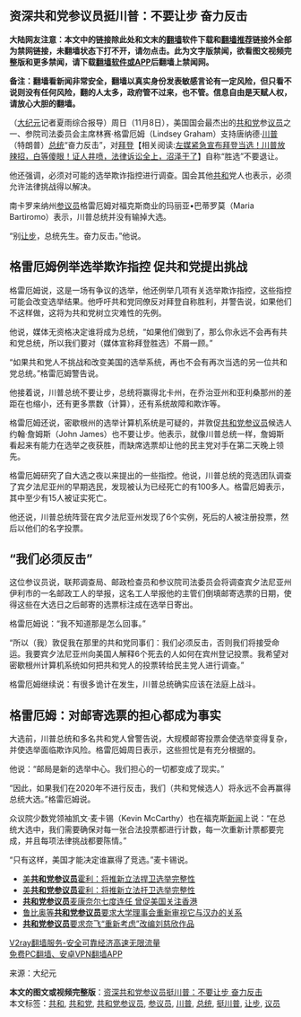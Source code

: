  <h2>资深共和党参议员挺川普：不要让步 奋力反击</h2> <p class="notice"><b>大陆网友注意：本文中的链接除此处和文末的<a href="https://github.com/bannedbook/fanqiang" >翻墙</a>软件下载和<a href="https://github.com/killgcd/justmysocks/blob/master/README.md">翻墙推荐</a>链接外全部为禁网链接，未翻墙状态下打不开，请勿点击。此为文字版禁闻，欲看图文视频完整版和更多禁闻，请下载<a href="https://github.com/bannedbook/fanqiang">翻墙软件或APP</a>后翻墙上禁闻网。</p><p>备注：翻墙看新闻非常安全，翻墙以真实身份发表敏感言论有一定风险，但只看不说则没有任何风险，翻的人太多，政府管不过来，也不管。信息自由是天赋人权，请放心大胆的翻墙。</b></p>  <div class="entry"> <p></p> <p>（<span class='wp_keywordlink_affiliate'><a href="http://www.epochtimes.com/" title="大纪元" target="_blank">大纪元</a></span>记者夏雨综合报导）周日（11月8日），美国国会最杰出的<a href="https://www.bannedbook.org/bnews/tag/%e5%85%b1%e5%92%8c%e5%85%9a/" class="st_tag internal_tag" rel="tag" title="标签 共和党 下的日志">共和党</a>参<a href="https://www.bannedbook.org/bnews/tag/%e8%ae%ae%e5%91%98/" class="st_tag internal_tag" rel="tag" title="标签 议员 下的日志">议员</a>之一、参院司法委员会主席林赛‧格雷厄姆（Lindsey Graham）支持唐纳德‧<a href="https://www.bannedbook.org/bnews/tag/%e5%b7%9d%e6%99%ae/" class="st_tag internal_tag" rel="tag" title="标签 川普 下的日志">川普</a>（特朗普）<a href="https://www.bannedbook.org/bnews/tag/%e6%80%bb%e7%bb%9f/" class="st_tag internal_tag" rel="tag" title="标签 总统 下的日志">总统</a>“奋力反击”，对<span class='wp_keywordlink'><a href="https://www.bannedbook.org/bnews/comments/20201018/1415809.html" title="“硬盘门”再爆：拿中共华信10％股的“大人物”正是拜登" target="_blank">拜登</a></span>【相关阅读:<a href='https://www.bannedbook.org/bnews/bannedvideo/20201108/1427782.html' target='_blank'>左媒紧急宣布拜登当选！川普放辣招，白等傻眼！证人井喷，法律诉讼全上，沼泽干了</a>】自称“胜选”不要退让。</p> <p>他还强调，必须对可能的选举欺诈指控进行调查。国会其他<a href="https://www.bannedbook.org/bnews/tag/%E5%85%B1%E5%92%8C/" class="st_tag internal_tag" rel="tag" title="标签 共和 下的日志">共和</a>党人也表示，必须允许法律挑战得以解决。</p> <p>南卡罗来纳州<a href="https://www.bannedbook.org/bnews/tag/%e5%8f%82%e8%ae%ae%e5%91%98/" class="st_tag internal_tag" rel="tag" title="标签 参议员 下的日志">参议员</a>格雷厄姆对福克斯商业的玛丽亚•巴蒂罗莫（Maria Bartiromo）表示，川普总统并没有输掉大选。</p> <p>“别<a href="https://www.bannedbook.org/bnews/tag/%E8%AE%A9%E6%AD%A5/" class="st_tag internal_tag" rel="tag" title="标签 让步 下的日志">让步</a>，总统先生。奋力反击。”他说。</p>  <h2><strong>格雷厄姆例举选举欺诈指控 促共和党提出挑战</strong></h2> <p>格雷厄姆说，这是一场有争议的选举，他还例举几项有关选举欺诈指控，这些指控可能会改变选举结果。他呼吁共和党同僚反对拜登自称胜利，并警告说，如果他们不这样做，这将为共和党树立灾难性的先例。</p> <p>他说，媒体无资格决定谁将成为总统，“如果他们做到了，那么你永远不会再有共和党总统，所以我们要对（媒体宣称拜登胜选）不屑一顾。”</p> <p>“如果共和党人不挑战和改变美国的选举系统，再也不会有再次当选的另一位共和党总统。”格雷厄姆警告说。</p> <p>他接着说，川普总统不要让步，总统将赢得北卡州，在乔治亚州和亚利桑那州的差距在也缩小，还有更多票数（计算），还有系统故障和欺诈等。</p> <p>格雷厄姆还说，密歇根州的选举计算机系统是可疑的，并敦促<a href="https://www.bannedbook.org/bnews/tag/%E5%85%B1%E5%92%8C%E5%85%9A%E5%8F%82%E8%AE%AE%E5%91%98/" class="st_tag internal_tag" rel="tag" title="标签 共和党参议员 下的日志">共和党参议员</a>候选人约翰‧詹姆斯（John James）也不要让步。他表示，就像川普总统一样，詹姆斯看起来有能力在选举之夜获胜，而缺席选票却让他的民主党对手在第二天晚上领先。</p>  <p>格雷厄姆研究了自大选之夜以来提出的一些指控。他说，川普总统的竞选团队调查了宾夕法尼亚州的早期选民，发现被认为已经死亡的有100多人。格雷厄姆表示，其中至少有15人被证实死亡。</p> <p>他还说，川普总统阵营在宾夕法尼亚州发现了6个实例，死后的人被注册投票，然后以他们的名字投票。</p> <h2><strong>“我们必须反击”</strong></h2> <p>这位参议员说，联邦调查局、邮政检查员和参议院司法委员会将调查宾夕法尼亚州伊利市的一名邮政工人的举报，这名工人举报他的主管们倒填邮寄选票的日期，使得这些在大选日之后邮寄的选票标注成在选举日寄出。</p> <p>格雷厄姆说：“我不知道那是怎么回事。”</p> <p>“所以（我）敦促我在那里的共和党同事们：我们必须反击，否则我们将接受命运。我要宾夕法尼亚州向美国人解释6个死去的人如何在宾州登记投票。我希望对密歇根州计算机系统如何把共和党人的投票转给民主党人进行调查。”</p>  <p>格雷厄姆继续说：有很多诡计在发生，川普总统确实应该在法庭上战斗。</p> <h2><strong>格雷厄姆：对邮寄选票的担心都成为事实</strong></h2> <p>大选前，川普总统和多名共和党人曾警告说，大规模邮寄投票会使选举变得复杂，并使选举面临欺诈风险。格雷厄姆周日表示，这些担忧是有充分根据的。</p> <p>他说：“邮局是新的选举中心。我们担心的一切都变成了现实。”</p> <p>“因此，如果我们在2020年不进行反击，我们（共和党候选人）将永远不会再赢得总统大选。”格雷厄姆说。</p> <p>众议院少数党领袖凯文‧麦卡锡（Kevin McCarthy）也在福克斯<span class='wp_keywordlink_affiliate'><a href="https://www.bannedbook.org/" title="新闻">新闻</a></span>上说：“在总统大选中，我们需要确保对每一张合法投票都进行计数，每一次重新计票都要完成，并且每项法律挑战都要陈情。”</p>  <p>“只有这样，美国才能决定谁赢得了竞选。”麦卡锡说。</p> <ul class='op-related-articles' title='相关阅读'> <li><a href='https://www.bannedbook.org/bnews/cnnews/20201107/1427331.html' target='_blank'>美<b>共和党参议员</b>霍利：将推新立法捍卫选举完整性</a></li> <li><a href='https://www.bannedbook.org/bnews/comments/20201107/1427157.html' target='_blank'>美<b>共和党参议员</b>霍利：将推新立法扞卫选举完整性</a></li> <li><a href='https://www.bannedbook.org/bnews/ssgc/20201104/1425634.html' target='_blank'><b>共和党参议员</b>麦康奈尔七度连任 曾促美国关注香港</a></li> <li><a href='https://www.bannedbook.org/bnews/headline/20201029/1422131.html' target='_blank'>鲁比奥等<b>共和党参议员</b>要求大学理事会重新审视它与汉办的关系</a></li> <li><a href='https://www.bannedbook.org/bnews/headline/20200925/1402784.html' target='_blank'><b>共和党参议员</b>要求奈飞“重新考虑”改编刘慈欣作品</a></li> </ul> <p class="texttj"> <a href="https://www.bannedbook.org/forum23/topic22702.html" target="_blank">V2ray翻墙服务-安全可靠经济高速无限流量</a><br/> <a href="https://github.com/bannedbook/fanqiang/wiki/%E7%A6%81%E9%97%BB%E7%BD%91%E5%AE%89%E5%8D%93%E7%BF%BB%E5%A2%99%E6%96%B0%E9%97%BBAPP" target="_blank">免费PC翻墙、安卓VPN翻墙APP</a></p><p>来源：大纪元</p><a name='sharetosocial'></a>       <div><b>本文的图文或视频完整版</b>：<a href='https://www.bannedbook.org/bnews/cbnews/20201109/1428080.html'>资深共和党参议员挺川普：不要让步 奋力反击</a></div>  </div><!--END ENTRY--> <div class="postfooter"> <div>本文标签：<a href="https://www.bannedbook.org/bnews/tag/%E5%85%B1%E5%92%8C/" rel="tag">共和</a>, <a href="https://www.bannedbook.org/bnews/tag/%e5%85%b1%e5%92%8c%e5%85%9a/" rel="tag">共和党</a>, <a href="https://www.bannedbook.org/bnews/tag/%E5%85%B1%E5%92%8C%E5%85%9A%E5%8F%82%E8%AE%AE%E5%91%98/" rel="tag">共和党参议员</a>, <a href="https://www.bannedbook.org/bnews/tag/%e5%8f%82%e8%ae%ae%e5%91%98/" rel="tag">参议员</a>, <a href="https://www.bannedbook.org/bnews/tag/%e5%b7%9d%e6%99%ae/" rel="tag">川普</a>, <a href="https://www.bannedbook.org/bnews/tag/%e6%80%bb%e7%bb%9f/" rel="tag">总统</a>, <a href="https://www.bannedbook.org/bnews/tag/%E6%8C%BA%E5%B7%9D%E6%99%AE/" rel="tag">挺川普</a>, <a href="https://www.bannedbook.org/bnews/tag/%E8%AE%A9%E6%AD%A5/" rel="tag">让步</a>, <a href="https://www.bannedbook.org/bnews/tag/%e8%ae%ae%e5%91%98/" rel="tag">议员</a></div>  </div><!--END POSTFOOTER--> 